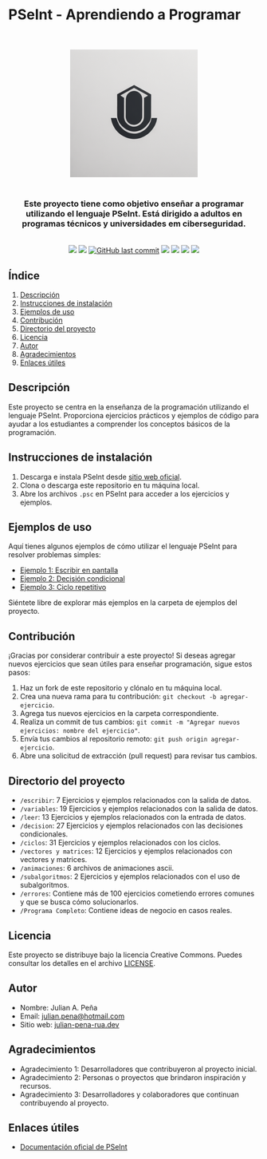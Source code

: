 # PSeInt - Aprendiendo a Programar

<p align="center">
    <br>
    <br>
    <a href="https://julian-pena-rua.github.io/cv/" title="Logo del proyecto"><img src="recursos/img/Logo2.png"></a>
    <br>
    <br>
</p>


<h3 align="center">Este proyecto tiene como objetivo enseñar a programar utilizando el lenguaje PSeInt. 
Está dirigido a adultos en programas técnicos y universidades em ciberseguridad.</h3>


<p align="center">
    <br>
    <a href="https://github.com/julian-pena-rua/SENA-PSEint/tree/main/" title="Última versión"><img src="https://img.shields.io/badge/Versi%C3%B3n-1.2.0-green"></a>
    <a href="https://github.com/julian-pena-rua/SENA-PSEint/tree/main/" title="total descargas"><img src="https://img.shields.io/github/downloads/julian-pena-rua/sena-pseint/total"></a>
    <a href="https://github.com/julian-pena-rua/SENA-PSEint/commits/main" title="Últimos cambios"><img alt="GitHub last commit" src="https://img.shields.io/github/last-commit/laravel-backpack/crud"></a>
    <a href="https://github.com/julian-pena-rua/SENA-PSEint/" title="Lenguaje"><img src="https://img.shields.io/github/languages/top/julian-pena-rua/SENA-PSEint"></a>
    <a href="https://github.com/julian-pena-rua/SENA-PSEint/" title="Visitas"><img src="https://img.shields.io/github/search/julian-pena-rua/SENA-PSEint/goto"></a>
    <a href="https://github.com/julian-pena-rua/SENA-PSEint/" title="Tamaño proyecto"><img src="https://img.shields.io/github/repo-size/julian-pena-rua/SENA-PSEint"></a>
    <a href="LICENSE.md" title="Licencia del software"><img src="https://img.shields.io/github/license/julian-pena-rua/SENA-PSeint"></a>
</p>



## Índice

1. [Descripción](#descripción)
2. [Instrucciones de instalación](#instrucciones-de-instalación)
3. [Ejemplos de uso](#ejemplos-de-uso)
4. [Contribución](#contribución)
5. [Directorio del proyecto](#directorio-del-proyecto)
6. [Licencia](#licencia)
7. [Autor](#autor)
8. [Agradecimientos](#agradecimientos)
9. [Enlaces útiles](#enlaces-útiles)

## Descripción

Este proyecto se centra en la enseñanza de la programación utilizando el lenguaje PSeInt. Proporciona ejercicios prácticos y ejemplos de código para ayudar a los estudiantes a comprender los conceptos básicos de la programación.

## Instrucciones de instalación

1. Descarga e instala PSeInt desde [sitio web oficial](https://www.pseint.net/).
2. Clona o descarga este repositorio en tu máquina local.
3. Abre los archivos `.psc` en PSeInt para acceder a los ejercicios y ejemplos.

## Ejemplos de uso

Aquí tienes algunos ejemplos de cómo utilizar el lenguaje PSeInt para resolver problemas simples:

- [Ejemplo 1: Escribir en pantalla](1-escribir-imprimir-mostrar/Escribir_SaludoParticipantes.psc)
- [Ejemplo 2: Decisión condicional](4-decision/Si/Comparar_dos_numeros.psc)
- [Ejemplo 3: Ciclo repetitivo](5-ciclos/Mientras_Menu.psc)


Siéntete libre de explorar más ejemplos en la carpeta de ejemplos del proyecto.

## Contribución

¡Gracias por considerar contribuir a este proyecto! Si deseas agregar nuevos ejercicios que sean útiles para enseñar programación, sigue estos pasos:

1. Haz un fork de este repositorio y clónalo en tu máquina local.
2. Crea una nueva rama para tu contribución: `git checkout -b agregar-ejercicio`.
3. Agrega tus nuevos ejercicios en la carpeta correspondiente.
4. Realiza un commit de tus cambios: `git commit -m "Agregar nuevos ejercicios: nombre del ejercicio"`.
5. Envía tus cambios al repositorio remoto: `git push origin agregar-ejercicio`.
6. Abre una solicitud de extracción (pull request) para revisar tus cambios.

## Directorio del proyecto

- `/escribir`:              7 Ejercicios y ejemplos relacionados con la salida de datos.
- `/variables`:             19 Ejercicios y ejemplos relacionados con la salida de datos.
- `/leer`:                  13 Ejercicios y ejemplos relacionados con la entrada de datos.
- `/decision`:              27 Ejercicios y ejemplos relacionados con las decisiones condicionales.
- `/ciclos`:                31 Ejercicios y ejemplos relacionados con los ciclos.
- `/vectores y matrices`:   12 Ejercicios y ejemplos relacionados con vectores y matrices.
- `/animaciones`:           6 archivos de animaciones ascii.
- `/subalgoritmos`:         2 Ejercicios y ejemplos relacionados con el uso de subalgoritmos.
- `/errores`:               Contiene más de 100 ejercicios cometiendo errores comunes y que se busca cómo solucionarlos.
- `/Programa Completo`:     Contiene ideas de negocio en casos reales.

## Licencia

Este proyecto se distribuye bajo la licencia Creative Commons. Puedes consultar los detalles en el archivo [LICENSE](LICENSE).

## Autor

- Nombre: Julian A. Peña
- Email: julian.pena@hotmail.com
- Sitio web: [julian-pena-rua.dev](https://julian-pena-rua.github.io/cv/)

## Agradecimientos

- Agradecimiento 1: Desarrolladores que contribuyeron al proyecto inicial.
- Agradecimiento 2: Personas o proyectos que brindaron inspiración y recursos.
- Agradecimiento 3: Desarrolladores y colaboradores que continuan contribuyendo al proyecto.

## Enlaces útiles

- [Documentación oficial de PSeInt](https://www.pseint.net/doc/)
